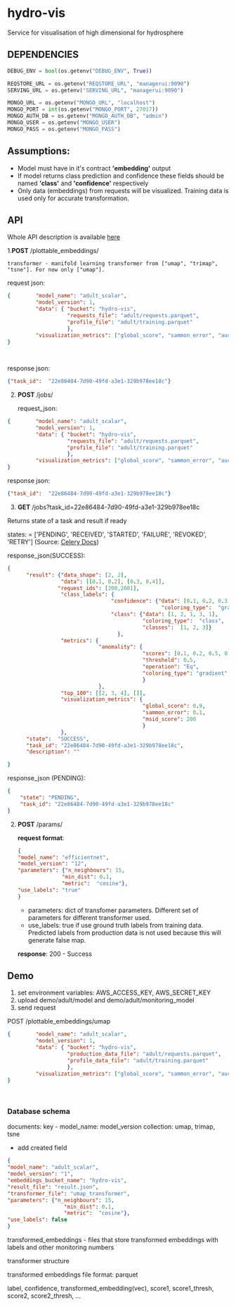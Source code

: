 # hydro-vis
Service for visualisation of high dimensional for hydrosphere

## DEPENDENCIES

```python
DEBUG_ENV = bool(os.getenv("DEBUG_ENV", True))

REQSTORE_URL = os.getenv("REQSTORE_URL", "managerui:9090")
SERVING_URL = os.getenv("SERVING_URL", "managerui:9090")

MONGO_URL = os.getenv("MONGO_URL", "localhost")
MONGO_PORT = int(os.getenv("MONGO_PORT", 27017))
MONGO_AUTH_DB = os.getenv("MONGO_AUTH_DB", "admin")
MONGO_USER = os.getenv("MONGO_USER")
MONGO_PASS = os.getenv("MONGO_PASS")
```

## Assumptions:

- Model must have in it's contract **'embedding'** output
- If model returns class prediction and confidence these fields should be named **'class'** and **'confidence'** respectively
- Only data (embeddings) from requests will be visualized. Training data is used only for accurate transformation. 

## API

Whole API description is available [here](openapi.yaml)

1.**POST** /plottable_embeddings/<method>

    
    transformer - manifold learning transformer from ["umap", "trimap", "tsne"]. For now only ["umap"].
  
   request json:   
```json
{        "model_name": "adult_scalar",
         "model_version": 1,
         "data": { "bucket": "hydro-vis",
                   "requests_file": "adult/requests.parquet",
                   "profile_file": "adult/training.parquet"
                   },
         "visualization_metrics": ["global_score", "sammon_error", "auc_score", "stability_score", "msid", "clustering"]
}
 
 
```

  response json:
```json
{"task_id":  "22e86484-7d90-49fd-a3e1-329b978ee18c"}
```

2. **POST** /jobs/<method>

    request_json:
```json
{        "model_name": "adult_scalar",
         "model_version": 1,
         "data": { "bucket": "hydro-vis",
                   "requests_file": "adult/requests.parquet",
                   "profile_file": "adult/training.parquet"
                   },
         "visualization_metrics": ["global_score", "sammon_error", "auc_score", "stability_score", "msid", "clustering"]
}
```

  response json:
```json
{"task_id":  "22e86484-7d90-49fd-a3e1-329b978ee18c"}
```
3. **GET** /jobs?task_id=22e86484-7d90-49fd-a3e1-329b978ee18c

Returns state of a task and result if ready

states: = ['PENDING', 'RECEIVED', 'STARTED', 'FAILURE', 'REVOKED',  'RETRY'] (Source: [Celery Docs](https://docs.celeryproject.org/en/latest/reference/celery.states.html#all-states))

   response_json(SUCCESS):
```json
{
      "result": {"data_shape": [2, 2],
                 "data": [[0.1, 0.2], [0.3, 0.4]],
                "request_ids": [200,2001],
                 "class_labels": {
                                 "confidence": {"data": [0.1, 0.2, 0.3],
                                                 "coloring_type":  "gradient"},
                                 "class": {"data": [1, 2, 1, 3, 1],
                                           "coloring_type":  "class",
                                           "classes":  [1, 2, 3]}
                                   },
                 "metrics": {
                             "anomality": {
                                           "scores": [0.1, 0.2, 0.5, 0.2],
                                           "threshold": 0.5,
                                           "operation": "Eq",
                                           "coloring_type": "gradient"
                                           }
                             },
                 "top_100": [[2, 3, 4], []],  
                 "visualization_metrics": {
                                           "global_score": 0.9,
                                           "sammon_error": 0.1,
                                           "msid_score": 200
                                           }
                 },
      "state":  "SUCCESS",
      "task_id": "22e86484-7d90-49fd-a3e1-329b978ee18c",
      "description": ""

}
```

   response_json (PENDING):
```json
{
    "state": "PENDING",
    "task_id": "22e86484-7d90-49fd-a3e1-329b978ee18c"
}
```

2. **POST** /params/<method>
  
    **request format**:
    ```json
   {
   "model_name": "efficientnet",
   "model_version": "12",
   "parameters": {"n_neighbours": 15,
                  "min_dist": 0.1,
                  "metric":  "cosine"},
   "use_labels": "true"
    }
    ```
   
   - parameters: dict of transfomer parameters. Different set of parameters for different transformer used.
   - use_labels: true if use ground truth labels from training data. Predicted labels from production data is not
   used because this will generate false map. 
   
    **response**:
    200 - Success
    



## Demo
1. set environment variables: AWS_ACCESS_KEY, AWS_SECRET_KEY
2. upload demo/adult/model and demo/adult/monitoring_model
2. send request 

POST /plottable_embeddings/umap

```json
{        "model_name": "adult_scalar",
         "model_version": 1,
         "data": { "bucket": "hydro-vis",
                   "production_data_file": "adult/requests.parquet",
                   "profile_data_file": "adult/training.parquet"
                   },
         "visualization_metrics": ["global_score", "sammon_error", "auc_score", "stability_score", "msid", "clustering"]
}
 
 
```

### Database schema 

documents: key - model_name: model_version
collection: umap, trimap, tsne

- add created field

```json
{
"model_name": "adult_scalar",
"model_version": "1",
"embeddings_bucket_name": "hydro-vis",
"result_file": "result.json",
"transformer_file": "umap_transformer",
"parameters": {"n_neighbours": 15,
                  "min_dist": 0.1,
                  "metric":  "cosine"},
"use_labels": false
}
```
transformed_embeddings - files that store transformed embeddings with labels and other monitoring numbers

transformer structure


transformed embeddings file format:
parquet

label, confidence, transformed_embedding(vec), score1, score1_thresh, score2, score2_thresh, …
 